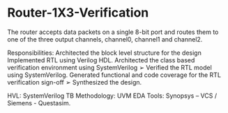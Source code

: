 # Router-1X3-Verification
The router accepts data packets on a single 8-bit port and routes them to one of the three output channels, channel0, channel1 and channel2.

Responsibilities:
Architected the block level structure for the design
Implemented RTL using Verilog HDL.
Architected the class based verification environment using SystemVerilog ➢ Verified the
RTL model using SystemVerilog.
Generated functional and code coverage for the RTL verification sign-off ➢ Synthesized
the design.

HVL: SystemVerilog
TB Methodology: UVM
EDA Tools: Synopsys – VCS / Siemens - Questasim.
